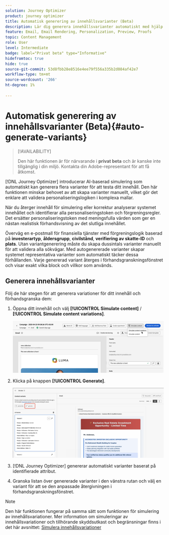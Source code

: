 ```yaml
---
solution: Journey Optimizer
product: journey optimizer
title: Automatisk generering av innehållsvarianter (Beta)
description: Lär dig generera innehållsvarianter automatiskt med hjälp av AI-baserad simulering.
feature: Email, Email Rendering, Personalization, Preview, Proofs
topic: Content Management
role: User
level: Intermediate
badge: label="Privat beta" type="Informative"
hidefromtoc: true
hide: true
source-git-commit: 53d8fbb28e8516e4ee79f556a335b2d084af42e7
workflow-type: tm+mt
source-wordcount: '266'
ht-degree: 1%

---
```



# Automatisk generering av innehållsvarianter (Beta){#auto-generate-variants}

>[!AVAILABILITY]
>
>Den här funktionen är för närvarande i **privat beta** och är kanske inte tillgänglig i din miljö. Kontakta din Adobe-representant för att få åtkomst.

[!DNL Journey Optimizer] introducerar AI-baserad simulering som automatiskt kan generera flera varianter för att testa ditt innehåll. Den här funktionen minskar behovet av att skapa varianter manuellt, vilket gör det enklare att validera personaliseringslogiken i komplexa mallar.

När du återger innehåll för simulering eller korrektur analyserar systemet innehållet och identifierar alla personaliseringstoken och förgreningsregler. Det ersätter personaliseringstoken med meningsfulla värden som ger en nästan realistisk förhandsvisning av det slutliga innehållet.

Överväg en e-postmall för finansiella tjänster med förgreningslogik baserad på **investerartyp**, **åldersgrupp**, **civilstånd**, **verifiering av skatte-ID** och **plats**. Utan variantgenerering måste du skapa dussintals varianter manuellt för att validera alla sökvägar. Med autogenererade varianter skapar systemet representativa varianter som automatiskt täcker dessa förhållanden.  Varje genererad variant återges i förhandsgranskningsfönstret och visar exakt vilka block och villkor som används.

## Generera innehållsvarianter

Följ de här stegen för att generera variationer för ditt innehåll och förhandsgranska dem:

1. Öppna ditt innehåll och välj **[!UICONTROL Simulate content]** / **[!UICONTROL Simulate content variations]**.

   ![](assets/simulate-sample.png)

2. Klicka på knappen **[!UICONTROL Generate]**.

   ![](assets/simulate-generate-variant.png)

3. [!DNL Journey Optimizer] genererar automatiskt varianter baserat på identifierade attribut.

4. Granska listan över genererade varianter i den vänstra rutan och välj en variant för att se den anpassade återgivningen i förhandsgranskningsfönstret.

>[!NOTE]
>
>Den här funktionen fungerar på samma sätt som funktionen för simulering av innehållsvariationer. Mer information om simuleringar av innehållsvariationer och tillhörande skyddsutkast och begränsningar finns i det här avsnittet: [Simulera innehållsvariationer](../test-approve/simulate-sample-input.md)
